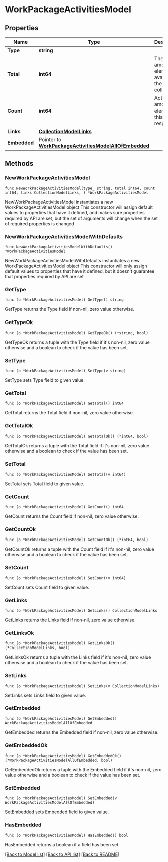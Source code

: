 # WorkPackageActivitiesModel

## Properties

Name | Type | Description | Notes
------------ | ------------- | ------------- | -------------
**Type** | **string** |  | 
**Total** | **int64** | The total amount of elements available in the collection. | 
**Count** | **int64** | Actual amount of elements in this response. | 
**Links** | [**CollectionModelLinks**](CollectionModelLinks.md) |  | 
**Embedded** | Pointer to [**WorkPackageActivitiesModelAllOfEmbedded**](WorkPackageActivitiesModelAllOfEmbedded.md) |  | [optional] 

## Methods

### NewWorkPackageActivitiesModel

`func NewWorkPackageActivitiesModel(type_ string, total int64, count int64, links CollectionModelLinks, ) *WorkPackageActivitiesModel`

NewWorkPackageActivitiesModel instantiates a new WorkPackageActivitiesModel object
This constructor will assign default values to properties that have it defined,
and makes sure properties required by API are set, but the set of arguments
will change when the set of required properties is changed

### NewWorkPackageActivitiesModelWithDefaults

`func NewWorkPackageActivitiesModelWithDefaults() *WorkPackageActivitiesModel`

NewWorkPackageActivitiesModelWithDefaults instantiates a new WorkPackageActivitiesModel object
This constructor will only assign default values to properties that have it defined,
but it doesn't guarantee that properties required by API are set

### GetType

`func (o *WorkPackageActivitiesModel) GetType() string`

GetType returns the Type field if non-nil, zero value otherwise.

### GetTypeOk

`func (o *WorkPackageActivitiesModel) GetTypeOk() (*string, bool)`

GetTypeOk returns a tuple with the Type field if it's non-nil, zero value otherwise
and a boolean to check if the value has been set.

### SetType

`func (o *WorkPackageActivitiesModel) SetType(v string)`

SetType sets Type field to given value.


### GetTotal

`func (o *WorkPackageActivitiesModel) GetTotal() int64`

GetTotal returns the Total field if non-nil, zero value otherwise.

### GetTotalOk

`func (o *WorkPackageActivitiesModel) GetTotalOk() (*int64, bool)`

GetTotalOk returns a tuple with the Total field if it's non-nil, zero value otherwise
and a boolean to check if the value has been set.

### SetTotal

`func (o *WorkPackageActivitiesModel) SetTotal(v int64)`

SetTotal sets Total field to given value.


### GetCount

`func (o *WorkPackageActivitiesModel) GetCount() int64`

GetCount returns the Count field if non-nil, zero value otherwise.

### GetCountOk

`func (o *WorkPackageActivitiesModel) GetCountOk() (*int64, bool)`

GetCountOk returns a tuple with the Count field if it's non-nil, zero value otherwise
and a boolean to check if the value has been set.

### SetCount

`func (o *WorkPackageActivitiesModel) SetCount(v int64)`

SetCount sets Count field to given value.


### GetLinks

`func (o *WorkPackageActivitiesModel) GetLinks() CollectionModelLinks`

GetLinks returns the Links field if non-nil, zero value otherwise.

### GetLinksOk

`func (o *WorkPackageActivitiesModel) GetLinksOk() (*CollectionModelLinks, bool)`

GetLinksOk returns a tuple with the Links field if it's non-nil, zero value otherwise
and a boolean to check if the value has been set.

### SetLinks

`func (o *WorkPackageActivitiesModel) SetLinks(v CollectionModelLinks)`

SetLinks sets Links field to given value.


### GetEmbedded

`func (o *WorkPackageActivitiesModel) GetEmbedded() WorkPackageActivitiesModelAllOfEmbedded`

GetEmbedded returns the Embedded field if non-nil, zero value otherwise.

### GetEmbeddedOk

`func (o *WorkPackageActivitiesModel) GetEmbeddedOk() (*WorkPackageActivitiesModelAllOfEmbedded, bool)`

GetEmbeddedOk returns a tuple with the Embedded field if it's non-nil, zero value otherwise
and a boolean to check if the value has been set.

### SetEmbedded

`func (o *WorkPackageActivitiesModel) SetEmbedded(v WorkPackageActivitiesModelAllOfEmbedded)`

SetEmbedded sets Embedded field to given value.

### HasEmbedded

`func (o *WorkPackageActivitiesModel) HasEmbedded() bool`

HasEmbedded returns a boolean if a field has been set.


[[Back to Model list]](../README.md#documentation-for-models) [[Back to API list]](../README.md#documentation-for-api-endpoints) [[Back to README]](../README.md)


